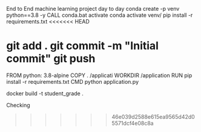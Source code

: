 End to End machine learning project day to day
conda create -p venv python==3.8 -y
CALL conda.bat activate
conda activate venv/
pip install -r requirements.txt
<<<<<<< HEAD

git add .
git commit -m "Initial commit"
git push
=======

FROM python: 3.8-alpine
COPY . /applicati
WORKDIR /application
RUN pip install -r requirements.txt
CMD python application.py

docker build -t student_grade .

Checking

>>>>>>> 46e039d2588e615ea9565d42d05571dcf4e08c8a
